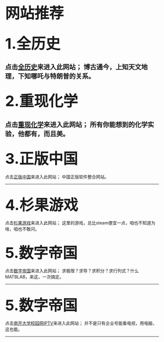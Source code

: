 # <font  size=20>网站推荐</font>

## <font  size=10>1.全历史</font>
点击<a href="https://www.allhistory.com/" target="_blank">全历史</a>来进入此网站；
博古通今，上知天文地理，下知哪吒与特朗普的关系。 
---
## <font  size=10>2.重现化学</font>
 

 
点击<a href="http://www.envisioningchemistry.cn/" target="_blank">重现化学</a>来进入此网站；
所有你能想到的化学实验，他都有，而且美。
---
## <font  size=10>3.正版中国</font>
 
点击<a href="https://getitfree.cn/" target="_blank">正版中国</a>来进入此网站；
中国正版软件整合网站。

---
## <font  size=10>4.杉果游戏</font>
点击<a href="https://www.sonkwo.com/" target="_blank">杉果游戏</a>来进入此网站；
这里的游戏，总比steam便宜一点，咱也不知道为啥，咱也不敢问。

## <font  size=10>5.数字帝国</font>
 
点击<a href="https://zh.numberempire.com" target="_blank">数字帝国</a>来进入此网站；
求极限？求导？求积分？求行列式？什么MATBLAB，来这，一次搞定。

---
## <font  size=10>5.数字帝国</font>
 
点击<a href="http://iptv.nku.cn" target="_blank">南开大学校园网IPTV</a>来进入此网站；
并不是只有企业号能看电视，用电脑，这也能。

---
